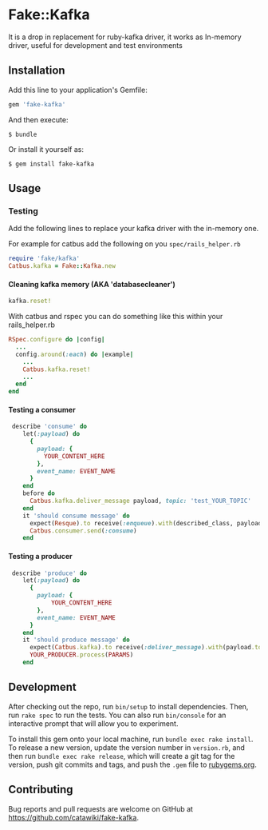 # Fake::Kafka

It is a drop in replacement for ruby-kafka driver, it works as In-memory driver, useful for development and test environments

## Installation

Add this line to your application's Gemfile:

```ruby
gem 'fake-kafka'
```

And then execute:

    $ bundle

Or install it yourself as:

    $ gem install fake-kafka

## Usage

### Testing

Add the following lines to replace your kafka driver with the in-memory one.

For example for catbus add the following on you `spec/rails_helper.rb`

```ruby
require 'fake/kafka'
Catbus.kafka = Fake::Kafka.new
```

#### Cleaning kafka memory (AKA 'databasecleaner')

```ruby
kafka.reset!
```

With catbus and rspec you can do something like this within your rails_helper.rb

```ruby
RSpec.configure do |config|
  ...
  config.around(:each) do |example|
    ...
    Catbus.kafka.reset!
    ...
  end
end

```

#### Testing a consumer

```ruby
 describe 'consume' do
    let(:payload) do
      {
        payload: {
          YOUR_CONTENT_HERE
        },
        event_name: EVENT_NAME
      }
    end
    before do
      Catbus.kafka.deliver_message payload, topic: 'test_YOUR_TOPIC'
    end
    it 'should consume message' do
      expect(Resque).to receive(:enqueue).with(described_class, payload.to_json)
      Catbus.consumer.send(:consume)
    end
```

#### Testing a producer
```ruby
 describe 'produce' do
    let(:payload) do
      {
        payload: {
        	YOUR_CONTENT_HERE
        },
        event_name: EVENT_NAME
      }
    end
    it 'should produce message' do
      expect(Catbus.kafka).to receive(:deliver_message).with(payload.to_json, topic: 'test_YOUR_TOPIC', key: nil)
      YOUR_PRODUCER.process(PARAMS)
    end
```


## Development

After checking out the repo, run `bin/setup` to install dependencies. Then, run `rake spec` to run the tests. You can also run `bin/console` for an interactive prompt that will allow you to experiment.

To install this gem onto your local machine, run `bundle exec rake install`. To release a new version, update the version number in `version.rb`, and then run `bundle exec rake release`, which will create a git tag for the version, push git commits and tags, and push the `.gem` file to [rubygems.org](https://rubygems.org).

## Contributing

Bug reports and pull requests are welcome on GitHub at https://github.com/catawiki/fake-kafka.
